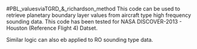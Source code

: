 #PBL_valuesviaTGRD_&_richardson_method
This code can be used to retrieve planetary boundary layer values from aircraft type high frequency sounding data.
This code has been tested for NASA DISCOVER-2013 - Houston (Reference Flight 4) Datset. 

Similar logic can also eb applied to RO sounding type data. 
